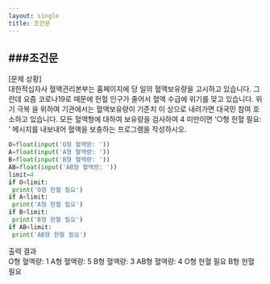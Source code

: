 ```yaml
---
layout: single
title: 조건문
---
```


###조건문
---
[문제 상황]  
대한적십자사 혈액관리본부는 홈페이지에 당
일의 혈액보유량을 고시하고 있습니다. 그런데
요즘 코로나19로 때문에 헌혈 인구가 줄어서
혈액 수급에 위기를 맞고 있습니다. 위기 극복
을 위하여 기관에서는 혈액보유량이 기준치 이
상으로 내려가면 대국민 참여 호소하고 있습니다. 모든 혈액형에 대하여 보유량을 검사하여 4
미만이면 ‘○형 헌혈 필요: ’ 메시지를 내보내어 혈액을 보충하는 프로그램을 작성하시오.

~~~python
O=float(input('O형 혈액량: '))
A=float(input('A형 혈액량: '))
B=float(input('B형 혈액량: '))
AB=float(input('AB형 혈액량: '))
limit=4
if O<limit:
 print('O형 헌혈 필요')
if A<limit:
 print('A형 헌혈 필요')
if B<limit:
 print('B형 헌혈 필요')
if AB<limit:
 print('AB형 헌혈 필요')
 ~~~
 출력 결과  
 O형 혈액량: 1
A형 혈액량: 5
B형 혈액량: 3
AB형 혈액량: 4
O형 헌혈 필요
B형 헌혈 필요
